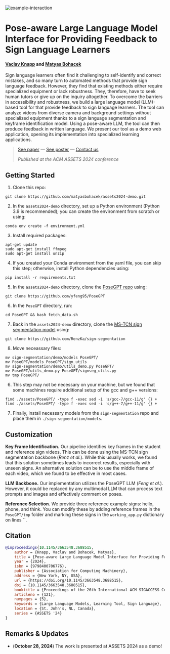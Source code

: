 
![example-interaction](https://github.com/user-attachments/assets/638656a5-3091-48bc-b813-fe63ecbf57aa)

# Pose-aware Large Language Model Interface for Providing Feedback to Sign Language Learners

#### [Vaclav Knapp](https://www.linkedin.com/in/václav-knapp-7696b624a/) and [Matyas Bohacek](https://www.matyasbohacek.com)

Sign language learners often find it challenging to self-identify and correct mistakes, and so many turn to automated methods that provide sign language feedback. However, they find that existing methods either require specialized equipment or lack robustness. They, therefore, have to seek human tutors or give up on the inquiry altogether. To overcome the barriers in accessibility and robustness, we build a large language model (LLM)-based tool for that provide feedback to sign language learners. The tool can analyze videos from diverse camera and background settings without specialized equipment thanks to a sign language segmentation and keyframe identification model. Using a pose-aware LLM, the tool can then produce feedback in written language. We present our tool as a demo web application, opening its implementation into specialized learning applications.

> [See paper](https://dl.acm.org/doi/10.1145/3663548.3688515) — [See poster]() — [Contact us](mailto:maty-at-stanford-dot-edu)
> 
> _Published at the ACM ASSETS 2024 conference_

## Getting Started

1. Clone this repo:

```shell
git clone https://github.com/matyasbohacek/assets2024-demo.git
```

2. In the `assets2024-demo` directory, set up a Python environment (Python 3.9 is recommended); you can create the environment from scratch or using:

```shell
conda env create -f environment.yml
```

3. Install required packages:

```shell
apt-get update 
sudo apt-get install ffmpeg
sudo apt-get install unzip
```

4. If you created your Conda environment from the yaml file, you can skip this step; otherwise, install Python dependencies using:

```shell
pip install -r requirements.txt
```

5. In the `assets2024-demo` directory, clone the [PoseGPT repo](https://github.com/yfeng95/PoseGP) using:

```shell
git clone https://github.com/yfeng95/PoseGPT
```

6. In the `PoseGPT` directory, run:

```shell
cd PoseGPT && bash fetch_data.sh
```

7. Back in the `assets2024-demo` directory, clone the [MS-TCN sign segmentation model](https://github.com/RenzKa/sign-segmentation) using:

```shell
git clone https://github.com/RenzKa/sign-segmentation
```

8. Move neceassary files:

```shell
mv sign-segmentation/demo/models PoseGPT/
mv PoseGPT/models PoseGPT/sign_utils
mv sign-segmentation/demo/utils_demo.py PoseGPT/
mv PoseGPT/utils_demo.py PoseGPT/signseg_utils.py
mv tmp PoseGPT/
```

6. This step may not be necessary on your machine, but we found that some machines require additional setup of the gcc and g++ versions:

```shell
find ./assets/PoseGPT/ -type f -exec sed -i 's/gcc-7/gcc-11/g' {} +
find ./assets/PoseGPT/ -type f -exec sed -i 's/g++-7/g++-11/g' {} +
```

7. Finally, install necessary models from the `sign-segmentation` repo and place them in `./sign-segmentation/models`.

## Customization

**Key Frame Identification.** Our pipeline identifies key frames in the student and reference sign videos. This can be done using the MS-TCN sign segmentation backbone (*Renz et al.*). While this usually works, we found that this solution sometimes leads to incorrect results, especially with unseen signs. An alternative solution can be to use the middle frame of each video, which we found to be effective in most cases.

**LLM Backbone.** Our implementation utilizes the PoseGPT LLM (*Feng et al.*). However, it could be replaced by any multimodal LLM that can process text prompts and images and effectively comment on poses.

**Reference Selection.** We provide three reference example signs: hello, phone, and think. You can modify these by adding reference frames in the `PoseGPT/tmp` folder and marking these signs in the `working_app.py` dictionary on lines ``.

## Citation

```bibtex
@inproceedings{10.1145/3663548.3688515,
    author = {Knapp, Vaclav and Bohacek, Matyas},
    title = {Pose-aware Large Language Model Interface for Providing Feedback to Sign Language Learners},
    year = {2024},
    isbn = {9798400706776},
    publisher = {Association for Computing Machinery},
    address = {New York, NY, USA},
    url = {https://doi.org/10.1145/3663548.3688515},
    doi = {10.1145/3663548.3688515},
    booktitle = {Proceedings of the 26th International ACM SIGACCESS Conference on Computers and Accessibility},
    articleno = {121},
    numpages = {5},
    keywords = {Large Language Models, Learning Tool, Sign Language},
    location = {St. John's, NL, Canada},
    series = {ASSETS '24}
}
```

## Remarks & Updates

- (**October 28, 2024**) The work is presented at ASSETS 2024 as a demo!
